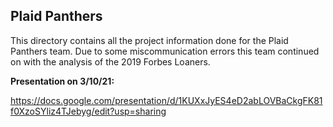 ## Plaid Panthers

This directory contains all the project information done for the Plaid Panthers team. Due to some miscommunication errors this team continued on with the analysis
of the 2019 Forbes Loaners.

**Presentation on 3/10/21:**

https://docs.google.com/presentation/d/1KUXxJyES4eD2abLOVBaCkgFK81f0XzoSYliz4TJebyg/edit?usp=sharing
